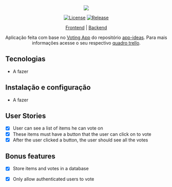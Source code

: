 <div align="center">
  <img src="https://i.imgur.com/cldg8Ie.png"></img>
</div>

</div>

<div align="center">

[![License](https://img.shields.io/github/license/JorgeLNJunior/voting-app-front-end)](https://github.com/JorgeLNJunior/voting-app-front-end/blob/master/LICENSE.md)
[![Release](https://img.shields.io/github/v/release/JorgeLNJunior/voting-app-front-end?color=lgreen)](https://github.com/JorgeLNJunior/voting-app-front-end/releases)

</div>

<div align="center">

[Frontend](https://github.com/JorgeLNJunior/voting-app-front-end/) | [Backend](https://github.com/JorgeLNJunior/voting-app-back-end/)

</div>

<div align="center">

Aplicação feita com base no [Voting App](https://github.com/florinpop17/app-ideas/blob/master/Projects/2-Intermediate/Voting-App.md)
do repositório [app-ideas](https://github.com/florinpop17/app-ideas). Para mais informações acesse o seu respectivo [quadro trello](https://trello.com/b/YacYdWhy/voting-app).

</div>

## Tecnologias
- A fazer

## Instalação e configuração
- A fazer

## User Stories

- [x] User can see a list of items he can vote on
- [x] These items must have a button that the user can click on to vote
- [x] After the user clicked a button, the user should see all the votes

## Bonus features

- [x] Store items and votes in a database
- [x] Only allow authenticated users to vote
 
